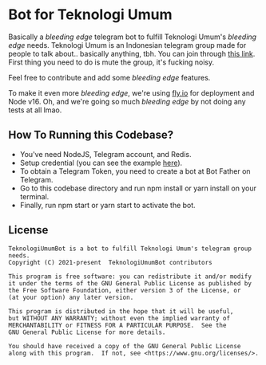 # Bot for Teknologi Umum

Basically a _bleeding edge_ telegram bot to fulfill Teknologi Umum's _bleeding edge_ needs. Teknologi Umum is an Indonesian telegram group made for people to talk about.. basically anything, tbh. You can join through [this link](https://t.me/teknologi_umum). First thing you need to do is mute the group, it's fucking noisy.

Feel free to contribute and add some _bleeding edge_ features.

To make it even more _bleeding edge_, we're using [fly.io](https://fly.io/) for deployment and Node v16. Oh, and we're going so much _bleeding edge_ by not doing any tests at all lmao.

## How To Running this Codebase?

- You've need NodeJS, Telegram account, and Redis.
- Setup credential (you can see the example [here](/.env.example)).
- To obtain a Telegram Token, you need to create a bot at Bot Father on Telegram.
- Go to this codebase directory and run npm install or yarn install on your terminal.
- Finally, run npm start or yarn start to activate the bot.

## License

```
TeknologiUmumBot is a bot to fulfill Teknologi Umum's telegram group needs.
Copyright (C) 2021-present  TeknologiUmumBot contributors

This program is free software: you can redistribute it and/or modify
it under the terms of the GNU General Public License as published by
the Free Software Foundation, either version 3 of the License, or
(at your option) any later version.

This program is distributed in the hope that it will be useful,
but WITHOUT ANY WARRANTY; without even the implied warranty of
MERCHANTABILITY or FITNESS FOR A PARTICULAR PURPOSE.  See the
GNU General Public License for more details.

You should have received a copy of the GNU General Public License
along with this program.  If not, see <https://www.gnu.org/licenses/>.
```

